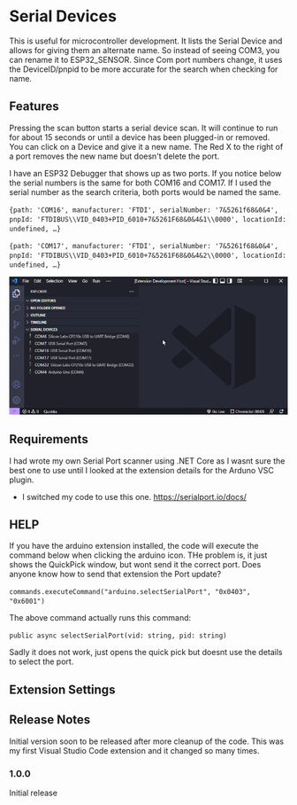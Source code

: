 # Serial Devices

This is useful for microcontroller development. It lists the Serial Device and allows for giving them an alternate name. So instead of seeing COM3, you can rename it to ESP32_SENSOR. Since Com port numbers change, it uses the DeviceID/pnpid to be more accurate for the search when checking for name.

## Features

Pressing the scan button starts a serial device scan. It will continue to run for about 15 seconds or until a device has been plugged-in or removed.  
You can click on a Device and give it a new name.
The Red X to the right of a port removes the new name but doesn't delete the port.

I have an ESP32 Debugger that shows up as two ports.
If you notice below the serial numbers is the same for both COM16 and COM17. If I used the serial number as the search criteria, both ports would be named the same.

`{path: 'COM16', manufacturer: 'FTDI', serialNumber: '7&5261f68&0&4', pnpId: 'FTDIBUS\\VID_0403+PID_6010+7&5261F68&0&4&1\\0000', locationId: undefined, …}`

`{path: 'COM17', manufacturer: 'FTDI', serialNumber: '7&5261f68&0&4', pnpId: 'FTDIBUS\\VID_0403+PID_6010+7&5261F68&0&4&2\\0000', locationId: undefined, …}`

![COMPROGRAMMING](./assets/SerialDevices.gif)

## Requirements

I had wrote my own Serial Port scanner using .NET Core as I wasnt sure the best one to use until I looked at the extension details for the Arduno VSC plugin.

- I switched my code to use this one. https://serialport.io/docs/

## HELP

If you have the arduino extension installed, the code will execute the command below when clicking the arduino icon.
THe problem is, it just shows the QuickPick window, but wont send it the correct port. Does anyone know how to send that extension the Port update?

`commands.executeCommand("arduino.selectSerialPort", "0x0403", "0x6001")`

The above command actually runs this command:

`public async selectSerialPort(vid: string, pid: string)`

Sadly it does not work, just opens the quick pick but doesnt use the details to select the port.

## Extension Settings

## Release Notes

Initial version soon to be released after more cleanup of the code. This was my first Visual Studio Code extension and it changed so many times.

### 1.0.0

Initial release
